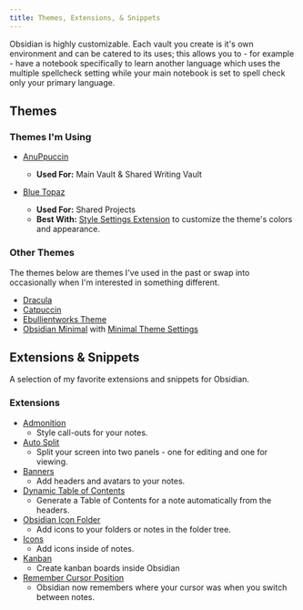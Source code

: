 ```yaml
---
title: Themes, Extensions, & Snippets
---
```


Obsidian is highly customizable. Each vault you create is it's own environment
and can be catered to its uses; this allows you to - for example - have a
notebook specifically to learn another language which uses the multiple
spellcheck setting while your main notebook is set to spell check only your
primary language.

## Themes

### Themes I'm Using

- [AnuPpuccin](https://github.com/AnubisNekhet/AnuPpuccin)
  - **Used For:** Main Vault & Shared Writing Vault

- [Blue Topaz](https://forum.obsidian.md/t/theme-blue-topaz-v5-5-updated-20211218-for-v0-13-12-and-mobile-v1-0-5/6425)

  - **Used For:** Shared Projects
  - **Best With:**
    [Style Settings Extension](https://github.com/mgmeyers/obsidian-style-settings)
    to customize the theme's colors and appearance.

### Other Themes

The themes below are themes I've used in the past or swap into occasionally when
I'm interested in something different.

- [Dracula](https://github.com/dracula/obsidian)
- [Catpuccin](https://github.com/catppuccin/obsidian)
- [Ebullientworks Theme](https://github.com/ebullient/obsidian-theme-ebullientworks)
- [Obsidian Minimal](https://github.com/kepano/obsidian-minimal) with [Minimal Theme Settings](https://github.com/kepano/obsidian-minimal-settings)

## Extensions & Snippets

A selection of my favorite extensions and snippets for Obsidian.

### Extensions

- [Admonition](https://github.com/valentine195/obsidian-admonition)
  - Style call-outs for your notes.
- [Auto Split](https://github.com/jsartelle/obsidian-auto-split)
  - Split your screen into two panels - one for editing and one for viewing.
- [Banners](https://github.com/noatpad/obsidian-banners)
  - Add headers and avatars to your notes.
- [Dynamic Table of Contents](https://github.com/aidurber/obsidian-plugin-dynamic-toc)
  - Generate a Table of Contents for a note automatically from the headers.
- [Obsidian Icon Folder](https://github.com/FlorianWoelki/obsidian-icon-folder)
  - Add icons to your folders or notes in the folder tree.
- [Icons](https://github.com/visini/obsidian-icons-plugin)
  - Add icons inside of notes.
- [Kanban](https://github.com/mgmeyers/obsidian-kanban)
  - Create kanban boards inside Obsidian
- [Remember Cursor Position](https://github.com/dy-sh/obsidian-remember-cursor-position)
  - Obsidian now remembers where your cursor was when you switch between notes.
